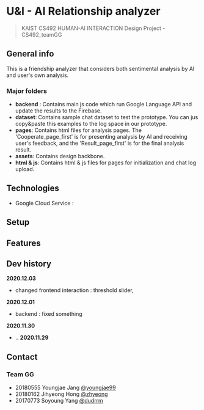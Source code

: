 # U&I - AI Relationship analyzer
> KAIST CS492  HUMAN-AI INTERACTION Design Project - CS492_teamGG

## General info
This is a friendship analyzer that considers both sentimental analysis by AI and user's own analysis.

### Major folders
* **backend** : Contains main js code which run Google Language API and update the results to the Firebase.
* **dataset**: Contains sample chat dataset to test the prototype. You can jus copy&paste this examples to the log space in our prototype.
* **pages**: Contains html files for analysis pages. The 'Cooperate_page_first' is for presenting analysis by AI and receiving user's feedback, and the 'Result_page_first' is for the final analysis result.
* **assets**: Contains design backbone.
* **html & js**: Contains html & js files for pages for initialization and chat log upload.


## Technologies
* Google Cloud Service : 

## Setup


## Features

## Dev history
**2020.12.03**
* changed frontend interaction : threshold slider, 

**2020.12.01**
* backend : fixed something

**2020.11.30**
* ..
**2020.11.29**



## Contact
### Team GG
* 20180555 Youngjae Jang [@youngjae99](https://github.com/youngjae99)
* 20180162 Jihyeong Hong [@zhyeong](https://github.com/zhyeong)
* 20170773 Soyoung Yang [@dudrrm](https://github.com/dudrrm)
